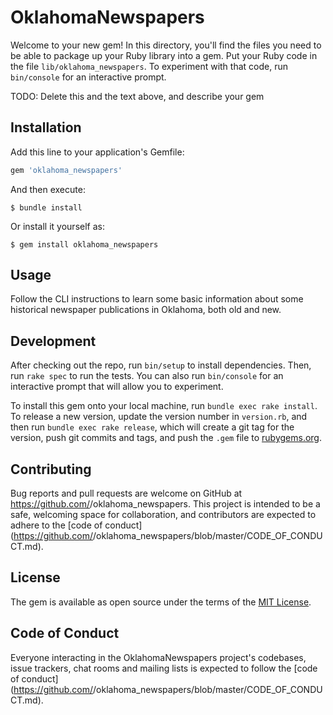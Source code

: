 # OklahomaNewspapers

Welcome to your new gem! In this directory, you'll find the files you need to be able to package up your Ruby library into a gem. Put your Ruby code in the file `lib/oklahoma_newspapers`. To experiment with that code, run `bin/console` for an interactive prompt.

TODO: Delete this and the text above, and describe your gem

## Installation

Add this line to your application's Gemfile:

```ruby
gem 'oklahoma_newspapers'
```

And then execute:

    $ bundle install

Or install it yourself as:

    $ gem install oklahoma_newspapers

## Usage

Follow the CLI instructions to learn some basic information about some historical newspaper publications in Oklahoma, both old and new. 

## Development

After checking out the repo, run `bin/setup` to install dependencies. Then, run `rake spec` to run the tests. You can also run `bin/console` for an interactive prompt that will allow you to experiment.

To install this gem onto your local machine, run `bundle exec rake install`. To release a new version, update the version number in `version.rb`, and then run `bundle exec rake release`, which will create a git tag for the version, push git commits and tags, and push the `.gem` file to [rubygems.org](https://rubygems.org).

## Contributing

Bug reports and pull requests are welcome on GitHub at https://github.com/<github username>/oklahoma_newspapers. This project is intended to be a safe, welcoming space for collaboration, and contributors are expected to adhere to the [code of conduct](https://github.com/<github username>/oklahoma_newspapers/blob/master/CODE_OF_CONDUCT.md).


## License

The gem is available as open source under the terms of the [MIT License](https://opensource.org/licenses/MIT).

## Code of Conduct

Everyone interacting in the OklahomaNewspapers project's codebases, issue trackers, chat rooms and mailing lists is expected to follow the [code of conduct](https://github.com/<github username>/oklahoma_newspapers/blob/master/CODE_OF_CONDUCT.md).
